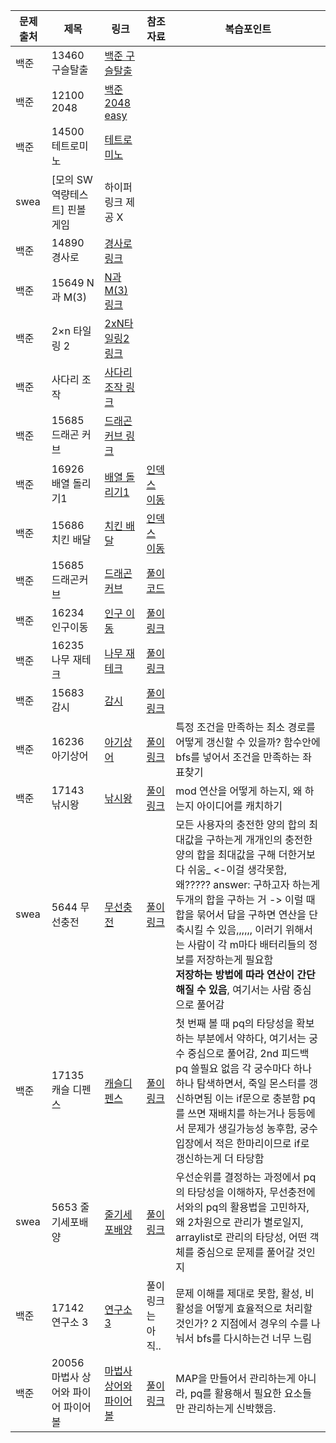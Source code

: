 |문제 출처|제목|링크|참조자료|복습포인트|
|-------|-------------|-----------------|-------------------------------------|---------------------------------------------------------------------------------------------------------------------------------------|
|백준|13460 구슬탈출|[백준 구슬탈출](https://www.acmicpc.net/problem/13460) |
|백준|12100 2048|[백준 2048 easy](https://www.acmicpc.net/problem/12100)|
|백준|14500 테트로미노|[테트로미노](https://www.acmicpc.net/problem/14500)|
|swea|[모의 SW 역량테스트] 핀볼 게임|하이퍼링크 제공 X|
|백준|14890 경사로|[경사로 링크](https://www.acmicpc.net/problem/14890)|
|백준|15649 N과 M(3)|[N과 M(3)링크](https://www.acmicpc.net/problem/15651)|
|백준|2×n 타일링 2|[2xN타일링2 링크](https://www.acmicpc.net/problem/11727)|
|백준|사다리 조작 | [사다리 조작 링크](https://www.acmicpc.net/problem/15684)|
|백준|15685 드래곤 커브| [드래곤 커브 링크](https://www.acmicpc.net/problem/15685)|
|백준|16926 배열 돌리기1| [배열 돌리기1](https://www.acmicpc.net/problem/16926)|[인덱스 이동](https://seen-young.tistory.com/127)|
|백준|15686 치킨 배달| [치킨 배달](https://www.acmicpc.net/problem/15686)|[인덱스 이동](https://www.acmicpc.net/source/40628873)|
|백준|15685 드래곤커브|[드래곤 커브](https://www.acmicpc.net/problem/15685)|[풀이코드](https://www.acmicpc.net/source/58372842)|
|백준|16234 인구이동|[인구 이동](https://www.acmicpc.net/problem/16234) |[풀이 링크](https://www.acmicpc.net/source/68723041)|
|백준|16235 나무 재테크|[나무 재테크](https://www.acmicpc.net/source/72936278)|[풀이 링크](https://www.acmicpc.net/source/72936278)|
|백준|15683 감시|[감시](https://www.acmicpc.net/problem/15683)|[풀이 링크](https://www.acmicpc.net/source/58275568)|
|백준|16236 아기상어|[아기상어](https://www.acmicpc.net/problem/16236)|[풀이 링크](https://velog.io/@yoonuk/%EB%B0%B1%EC%A4%80-16236-%EC%95%84%EA%B8%B0-%EC%83%81%EC%96%B4-Java%EC%9E%90%EB%B0%94)|특정 조건을 만족하는 최소 경로를 어떻게 갱신할 수 있을까? 함수안에 bfs를 넣어서 조건을 만족하는 좌표찾기|
|백준|17143 낚시왕|[낚시왕](https://www.acmicpc.net/problem/17143)|[풀이 링크](https://www.acmicpc.net/source/73688655)|mod 연산을 어떻게 하는지, 왜 하는지 아이디어를 캐치하기|
|swea|5644 무선충전|[무선충전](https://swexpertacademy.com/main/code/problem/problemDetail.do?contestProbId=AWXRDL1aeugDFAUo)|[풀이링크](https://gogigood.tistory.com/41)|모든 사용자의 충전한 양의 합의 최대값을 구하는게 개개인의 충전한 양의 합을 최대값을 구해 더한거보다 쉬움_ <-이걸 생각못함, 왜????? answer: 구하고자 하는게  두개의 합을 구하는 거 -> 이럴 때 합을 묶어서 답을 구하면 연산을 단축시킬 수 있음,,,,,, 이러기 위해서는 사람이 각 m마다 배터리들의 정보를 저장하는게 필요함 <br> **저장하는 방법에 따라 연산이 간단해질 수 있음**, 여기서는 사람 중심으로 풀어감|
|백준|17135 캐슬 디펜스|[캐슬디펜스](https://www.acmicpc.net/problem/17135)|[풀이링크](https://velog.io/@bobae1998/%EB%B0%B1%EC%A4%80-17135-%EC%BA%90%EC%8A%AC-%EB%94%94%ED%8E%9C%EC%8A%A4-JAVA)|첫 번째 볼 때 pq의 타당성을 확보하는 부분에서 약하다, 여기서는 궁수 중심으로 풀어감, 2nd 피드백 pq 쓸필요 없음 각 궁수마다 하나하나 탐색하면서, 죽일 몬스터를 갱신하면됨 이는 if문으로 충분함 pq를 쓰면 재배치를 하는거나 등등에서 문제가 생길가능성 농후함, 궁수 입장에서 적은 한마리이므로 if로 갱신하는게 더 타당함|
|swea|5653 줄기세포배양|[줄기세포배양](https://swexpertacademy.com/main/talk/solvingClub/problemView.do?solveclubId=AY2gChQKJ_8DFATh&contestProbId=AWXRJ8EKe48DFAUo&probBoxId=AY2gChQKKAADFATh+&type=PROBLEM&problemBoxTitle=%ED%97%AC%EC%8A%A4%ED%84%B0%EB%94%94+1%EC%A3%BC%EC%B0%A8&problemBoxCnt=++3+)|[풀이링크](https://swexpertacademy.com/main/solvingProblem/solvingProblem.do)|우선순위를 결정하는 과정에서 pq의 타당성을 이해하자, 무선충전에서와의 pq의 활용법을 고민하자, 왜 2차원으로 관리가 별로일지, arraylist로 관리의 타당성, 어떤 객체를 중심으로 문제를 풀어갈 것인지|
|백준|17142 연구소 3|[연구소 3](https://www.acmicpc.net/problem/17142)|풀이링크는 아직..|문제 이해를 제대로 못함, 활성, 비활성을 어떻게 효율적으로 처리할 것인가? 2 지점에서 경우의 수를 나눠서 bfs를 다시하는건 너무 느림|
|백준|20056 마법사 상어와 파이어 파이어볼|[마법사 상어와 파이어볼](https://www.acmicpc.net/problem/20056)|[풀이 링크](https://www.acmicpc.net/source/73435797)|MAP을 만들어서 관리하는게 아니라, pq를 활용해서 필요한 요소들만 관리하는게 신박했음.|

